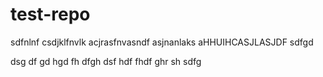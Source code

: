 # test-repo
sdfnlnf
csdjklfnvlk
acjrasfnvasndf
asjnanlaks
aHHUIHCASJLASJDF
sdfgd

dsg
df
gd
hgd
fh
dfgh
dsf
hdf
fhdf
ghr
sh
sdfg

